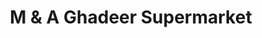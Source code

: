 ---
title: "M & A Ghadeer Supermarket"
url: /hounslow/m-und-a-ghadeer-supermarket/
shop: Supermarkt
---